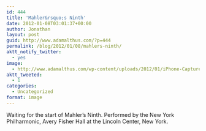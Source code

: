 ```yaml
---
id: 444
title: 'Mahler&rsquo;s Ninth'
date: 2012-01-08T03:01:37+00:00
author: Jonathan
layout: post
guid: http://www.adamalthus.com/?p=444
permalink: /blog/2012/01/08/mahlers-ninth/
aktt_notify_twitter:
  - yes
image:
  - http://www.adamalthus.com/wp-content/uploads/2012/01/iPhone-Capture3.jpg
aktt_tweeted:
  - 1
categories:
  - Uncategorized
format: image
---
```

Waiting for the start of&nbsp;Mahler&rsquo;s Ninth. Performed by&nbsp;the New York Philharmonic, Avery Fisher Hall at&nbsp;the Lincoln Center, New York.